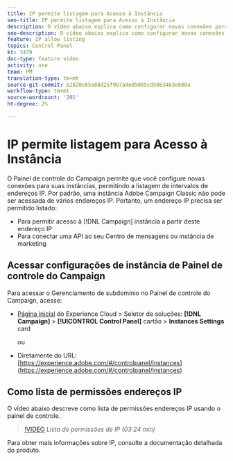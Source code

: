 ```yaml
---
title: IP permite listagem para Acesso à Instância
seo-title: IP permite listagem para Acesso à Instância
description: O vídeo abaixo explica como configurar novas conexões para suas instâncias, permitindo a listagem de intervalos de endereços IP.
seo-description: O vídeo abaixo explica como configurar novas conexões para suas instâncias, permitindo a listagem de intervalos de endereços IP.
feature: IP allow listing
topics: Control Panel
kt: 3479
doc-type: feature video
activity: use
team: PM
translation-type: tm+mt
source-git-commit: b2820c65a88d25f9b7a4ed5005cd5083463e000a
workflow-type: tm+mt
source-wordcount: '201'
ht-degree: 2%

---
```



# IP permite listagem para Acesso à Instância

O Painel de controle do Campaign permite que você configure novas conexões para suas instâncias, permitindo a listagem de intervalos de endereços IP. Por padrão, uma instância Adobe Campaign Classic não pode ser acessada de vários endereços IP. Portanto, um endereço IP precisa ser permitido listado:

* Para permitir acesso à [!DNL Campaign] instância a partir deste endereço IP
* Para conectar uma API ao seu Centro de mensagens ou instância de marketing

## Acessar configurações de instância de Painel de controle do Campaign

Para acessar o Gerenciamento de subdomínio no Painel de controle do Campaign, acesse:

* [Página inicial](https://experience.adobe.com/#/home) do Experience Cloud > Seletor de soluções: **[!DNL Campaign]** > **[!UICONTROL Control Panel]** cartão > **Instances Settings** card

   ou
* Diretamente do URL: [https://experience.adobe.com/#/controlpanel/instances](https://experience.adobe.com/#/controlpanel/instances)

## Como lista de permissões endereços IP

O vídeo abaixo descreve como lista de permissões endereços IP usando o painel de controle.

>[!VIDEO](https://video.tv.adobe.com/v/28726?quality=12)
*Lista de permissões de IP (03:24 min)*

Para obter mais informações sobre IP, consulte a documentação [](https://helpx.adobe.com/br/campaign/kb/control-panel-instance-settings.html)detalhada do produto.

